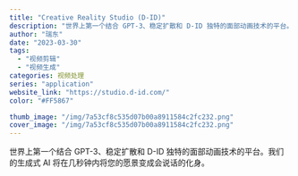 ```yaml
---
title: "Creative Reality Studio (D-ID)"
description: "世界上第一个结合 GPT-3、稳定扩散和 D-ID 独特的面部动画技术的平台。我们的生成式 AI 将在几秒钟内将您的愿景"
author: "瑞东"
date: "2023-03-30"
tags:
  - "视频剪辑"
  - "视频生成"
categories: 视频处理
series: "application"
website_link: "https://studio.d-id.com/"
color: "#FF5867"

thumb_image: "/img/7a53cf8c535d07b00a8911584c2fc232.png"
cover_image: "/img/7a53cf8c535d07b00a8911584c2fc232.png"
---
```


世界上第一个结合 GPT-3、稳定扩散和 D-ID 独特的面部动画技术的平台。我们的生成式 AI 将在几秒钟内将您的愿景变成会说话的化身。 